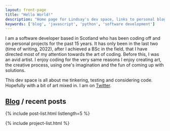 ```yaml
---
layout: front-page
title: "Hello World!"
description: "Home page for Lindsay's dev space, links to personal blog and GitHub repos."
keywords: ['blog', 'javascript', 'python', 'software development']
---
```


I am a software developer based in Scotland who has been coding off and on personal projects for the past 15 years. It has only been in the last two (time of writing, 2022), after I achieved a BSc in the field, that I have directed most of my attention towards the art of coding. Before this, I was an avid artist. I enjoy coding for the very same reasons I enjoy creating art, the creative process, using one's imagination and the fun of coming up with solutions.   

This dev space is all about me tinkering, testing and considering code. Hopefully with a bit of art mixed in. I am on [Twitter](https://twitter.com/kerr_linz).

<section class="post-list">
<h2><a href="/blog">Blog</a> / recent posts</h2>
<div class="container">
{% include post-list.html listlength=5 %}
</div>
</section>




{% include project-list.html %}





